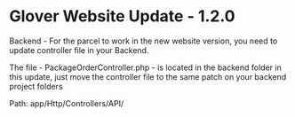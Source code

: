 
# Glover Website Update - 1.2.0

Backend - 
For the parcel to work in the new website version, you need to update controller file in your Backend.

The file - PackageOrderController.php - is located in the backend folder in this update, just move the controller file to the same patch on your backend project folders 

Path: app/Http/Controllers/API/


